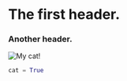 # The first header.
### Another header.

![My cat!](https://github.com/ifazelya/skills-communicate-using-markdown/assets/93406749/dc788e11-9b8a-4266-b4db-151dfe60629c)

``` python
cat = True
```
